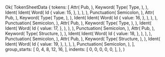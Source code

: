 Ok(
    TokenSheetData {
        tokens: [
            Attr(
                Pub,
            ),
            Keyword(
                Type(
                    Type,
                ),
            ),
            Ident(
                Ident(
                    Word(
                        Id {
                            value: 15,
                        },
                    ),
                ),
            ),
            Punctuation(
                Semicolon,
            ),
            Attr(
                Pub,
            ),
            Keyword(
                Type(
                    Type,
                ),
            ),
            Ident(
                Ident(
                    Word(
                        Id {
                            value: 16,
                        },
                    ),
                ),
            ),
            Punctuation(
                Semicolon,
            ),
            Attr(
                Pub,
            ),
            Keyword(
                Type(
                    Type,
                ),
            ),
            Ident(
                Ident(
                    Word(
                        Id {
                            value: 17,
                        },
                    ),
                ),
            ),
            Punctuation(
                Semicolon,
            ),
            Attr(
                Pub,
            ),
            Keyword(
                Type(
                    Structure,
                ),
            ),
            Ident(
                Ident(
                    Word(
                        Id {
                            value: 18,
                        },
                    ),
                ),
            ),
            Punctuation(
                Semicolon,
            ),
            Attr(
                Pub,
            ),
            Keyword(
                Type(
                    Structure,
                ),
            ),
            Ident(
                Ident(
                    Word(
                        Id {
                            value: 19,
                        },
                    ),
                ),
            ),
            Punctuation(
                Semicolon,
            ),
        ],
        group_starts: [
            0,
            4,
            8,
            12,
            16,
        ],
        indents: [
            0,
            0,
            0,
            0,
            0,
        ],
    },
)